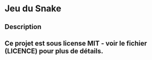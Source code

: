 # Jeu du Snake

## Description




## Ce projet est sous license MIT - voir le fichier (LICENCE) pour plus de détails.
